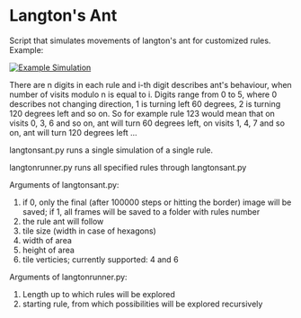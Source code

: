# Langton's Ant

Script that simulates movements of langton's ant for customized rules.
Example:

[![Example Simulation](http://img.youtube.com/vi/DBtsv2UmVrk/0.jpg)](https://www.youtube.com/watch?v=DBtsv2UmVrk)

There are n digits in each rule and i-th digit describes ant's behaviour, when number of visits modulo n is equal to i. Digits range from 0 to 5, where 0 describes	not changing direction, 1 is turning left 60 degrees, 2 is turning 120 degrees left and so on.
So for example rule 123 would mean that on visits 0, 3, 6 and so on, ant will turn 60 degrees left, on visits 1, 4, 7 and so on, ant will turn 120 degrees left ...

langtonsant.py runs a single simulation of a single rule.

langtonrunner.py runs all specified rules through langtonsant.py 

Arguments of langtonsant.py:
1. if 0, only the final (after 100000 steps or hitting the border) image will be saved; if 1, all frames will be saved to a folder with rules number
2. the rule ant will follow
3. tile size (width in case of hexagons)
4. width of area
5. height of area
6. tile verticies; currently supported: 4 and 6

Arguments of langtonrunner.py:
1. Length up to which rules will be explored
2. starting rule, from which possibilities will be explored recursively
